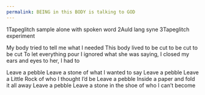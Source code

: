 ```yaml
---
permalink: BEING in this BODY is talking to GOD
---
```

1Tapeglitch sample alone with spoken word 
2Auld lang syne 
3Tapeglitch experiment 




My body tried to tell me what I needed
This body lived to be cut to be cut to be cut 
To let everything pour 
I ignored what she was saying, I closed my ears and eyes to her, I had to 


Leave a pebble 
Leave a stone of what I wanted to say 
Leave a pebble 
Leave a Little Rock of who I thought I’d be 
Leave a pebble 
Inside a paper and fold it all away 
Leave a pebble 
Leave a stone in the shoe of who I can’t become